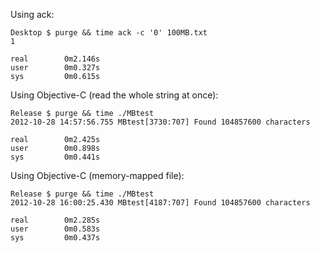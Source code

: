 Using ack:

    Desktop $ purge && time ack -c '0' 100MB.txt 
    1
    
    real        0m2.146s
    user        0m0.327s
    sys         0m0.615s

Using Objective-C (read the whole string at once):

    Release $ purge && time ./MBtest
    2012-10-28 14:57:56.755 MBtest[3730:707] Found 104857600 characters
    
    real        0m2.425s
    user        0m0.898s
    sys         0m0.441s

Using Objective-C (memory-mapped file):

    Release $ purge && time ./MBtest
    2012-10-28 16:00:25.430 MBtest[4187:707] Found 104857600 characters
    
    real        0m2.285s
    user        0m0.583s
    sys         0m0.437s